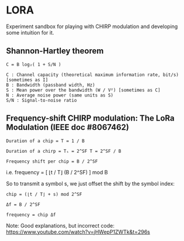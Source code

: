 # LORA

Experiment sandbox for playing with CHIRP modulation and developing some intuition for it.

## Shannon-Hartley theorem

    C = B log₂( 1 + S/N )

    C : Channel capacity (theoretical maximum information rate, bit/s) [sometimes as I]
    B : Bandwidth (passband width, Hz)
    S : Mean power over the bandwidth (W / V²) [sometimes as C]
    N : Average noise power (same units as S)
    S/N : Signal-to-noise ratio

## Frequency-shift CHIRP modulation: The LoRa Modulation (IEEE doc #8067462)

    Duration of a chip = T = 1 / B

    Duration of a chirp = Tₛ = 2^SF T = 2^SF / B

    Frequency shift per chip = B / 2^SF

i.e. frequency = [ ⌊t / T⌋ (B / 2^SF) ] mod B

So to transmit a symbol s, we just offset the shift by the symbol index:

    chip = (⌊t / T⌋ + s) mod 2^SF

    Δf = B / 2^SF

    frequency = chip Δf


Note:
Good explanations, but incorrect code: https://www.youtube.com/watch?v=jHWepP1ZWTk&t=296s
